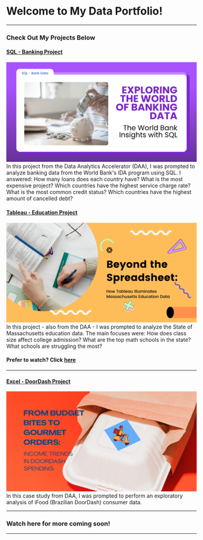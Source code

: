 # Welcome to My Data Portfolio!

---

### Check Out My Projects Below 

#### [SQL - Banking Project](/bank.md)
[<img src="images/Blue Modern Minimalist Simple Article LinkedIn Sponsored Contentsql .png">](https://www.linkedin.com/pulse/exploring-world-banking-data-bank-insights-sql-megan-easton-qe2re?)
In this project from the Data Analytics Accelerator (DAA), I was prompted to analyze banking data from the World Bank's IDA program using SQL. I answered: How many loans does each country have?
What is the most expensive project?
Which countries have the highest service charge rate?
What is the most common credit status?
Which countries have the highest amount of cancelled debt?

#### [Tableau - Education Project](https://www.linkedin.com/pulse/beyond-spreadsheet-how-tableau-illuminates-education-data-easton-g4fge/?trackingId=INB8PW4ZQQqJIzGqfQDvoA%3D%3D) 
[<img src="images/Blue Modern Minimalist Simple Article LinkedIn Sponsored Content.png"/>](https://www.linkedin.com/pulse/beyond-spreadsheet-how-tableau-illuminates-education-data-easton-g4fge/?trackingId=INB8PW4ZQQqJIzGqfQDvoA%3D%3D)
In this project - also from the DAA - I was prompted to analyze the State of Massachusetts education data. The main focuses were:
How does class size affect college admission?
What are the top math schools in the state? 
What schools are struggling the most?

#### Prefer to watch? Click [here](https://www.loom.com/share/ae9dd88d60874f509d0725108533caa6?sid=0a9256b5-1dec-4b51-a6b3-e5e896379737)
---
#### [Excel - DoorDash Project](https://www.linkedin.com/pulse/from-budget-bites-gourmet-orders-income-trends-doordash-megan-easton-12sae/?trackingId=YiSnGoQeR6Oh3YIsClT1CQ%3D%3D) 
[<img src="images/Blue Modern Minimalist Simple Article LinkedIn Sponsored Content excel.png"/>](https://www.linkedin.com/pulse/from-budget-bites-gourmet-orders-income-trends-doordash-megan-easton-12sae/?trackingId=YiSnGoQeR6Oh3YIsClT1CQ%3D%3D)
In this case study from DAA, I was prompted to perform an exploratory analysis of iFood (Brazilian DoorDash) consumer data. 


---


### Watch here for more coming soon!


---




